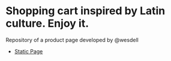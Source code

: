 # Shopping cart inspired by Latin culture. Enjoy it. 

Repository of a product page developed by @wesdell

- [Static Page](https://wesdell.github.io/shoppingcart/)